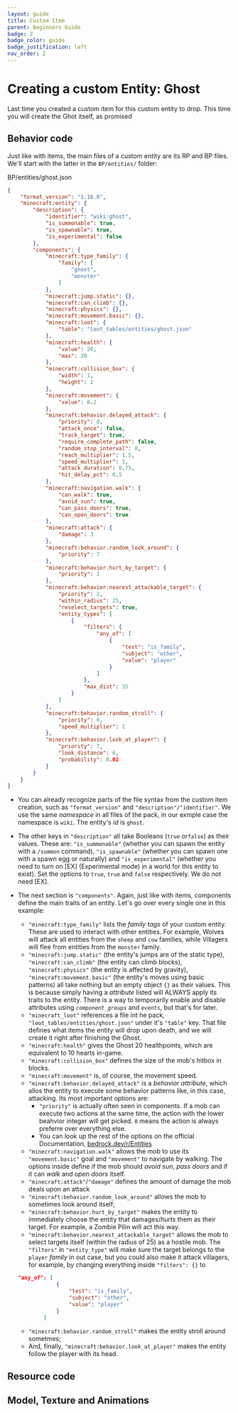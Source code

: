 ```yaml
---
layout: guide
title: Custom Item
parent: Beginners Guide
badge: 2
badge_color: guide
badge_justification: left
nav_order: 2
---
```


# Creating a custom Entity: Ghost

Last time you created a custom item for this custom entity to drop. This time you will create the Ghot itself, as promised

## Behavior code

Just like with items, the main files of a custom entity are its RP and BP files. We'll start with the latter in the `BP/entities/` folder:

<CodeHeader>BP/entities/ghost.json</CodeHeader>

```json
{
    "format_version": "1.16.0",
    "minecraft:entity": {
        "description": {
            "identifier": "wiki:ghost",
            "is_summonable": true,
            "is_spawnable": true,
            "is_experimental": false
        },
        "components": {
            "minecraft:type_family": {
                "family": [
                    "ghost",
                    "monster"
                ]
            },
            "minecraft:jump.static": {},
            "minecraft:can_climb": {},
            "minecraft:physics": {},
            "minecraft:movement.basic": {},
            "minecraft:loot": {
                "table": "loot_tables/entities/ghost.json"
            },
            "minecraft:health": {
                "value": 20,
                "max": 20
            },
            "minecraft:collision_box": {
                "width": 1,
                "height": 2
            },
            "minecraft:movement": {
                "value": 0.2
            },
            "minecraft:behavior.delayed_attack": {
                "priority": 0,
                "attack_once": false,
                "track_target": true,
                "require_complete_path": false,
                "random_stop_interval": 0,
                "reach_multiplier": 1.5,
                "speed_multiplier": 1,
                "attack_duration": 0.75,
                "hit_delay_pct": 0.5
            },
            "minecraft:navigation.walk": {
                "can_walk": true,
                "avoid_sun": true,
                "can_pass_doors": true,
                "can_open_doors": true
            },
            "minecraft:attack": {
                "damage": 3
            },
            "minecraft:behavior.random_look_around": {
                "priority": 7
            },
            "minecraft:behavior.hurt_by_target": {
                "priority": 1
            },
            "minecraft:behavior.nearest_attackable_target": {
                "priority": 2,
                "within_radius": 25,
                "reselect_targets": true,
                "entity_types": [
                    {
                        "filters": {
                            "any_of": [
                                {
                                    "test": "is_family",
                                    "subject": "other",
                                    "value": "player"
                                }
                            ]
                        },
                        "max_dist": 35
                    }
                ]
            },
            "minecraft:behavior.random_stroll": {
                "priority": 6,
                "speed_multiplier": 1
            },
            "minecraft:behavior.look_at_player": {
                "priority": 7,
                "look_distance": 6,
                "probability": 0.02
            }
        }
    }
}
```

- You can already recognize parts of the file syntax from the custom item creation, such as `"format_version"` and `"description"/"identifier"`. We use the same _namespace_ in all files of the pack, in our exmple case the namespace is `wiki`. The entity's _id_ is `ghost`.
- The other keys in `"description"` all take Booleans (`true` or`false`) as their values. These are: `"is_summonable"` (whether you can spawn the entity with a `/summon` command), `"is_spawnable"` (whether you can spawn one with a spawn egg or naturally) and `"is_experimental"` (whether you need to turn on [EX] (Experimental mode) in a world for this entity to exist). Set the options to `true`, `true` and `false` respectively. We do not need [EX].
- The next section is `"components"`. Again, just like with items, components define the main traits of an entity. Let's go over every single one in this example:
    - `"minecraft:type_family"` lists the _family tags_ of your custom entity. These are used to interact with other entities. For example, Wolves will attack all entities from the `sheep` and `cow` families, while Villagers will flee from entities from the `monster` family.
    - `"minecraft:jump.static"` (the entity's jumps are of the static type), `"minecraft:can_climb"` (the entity can climb blocks), `"minecraft:physics"` (the entity is affected by gravity), `"minecraft:movement.basic"` (the entity's moves using basic patterns) all take nothing but an empty object `{}` as their values. This is because simply having a _attribute_ listed will ALWAYS apply its traits to the entity.  There is a way to temporarily enable and disable attributes using _`component_groups`_ and _`events`_, but that's for later.
    - `"minecraft_loot"` references a file int he pack, `"loot_tables/entities/ghost.json"` under it's `"table"` key. That file defines what items the entity will drop upon death, and we will create it right after finishing the Ghost.
    - `"minecraft:health"` gives the Ghost 20 healthpoints, which are equivalent to 10 hearts in-game.
    - `"minecraft:collision_box"` defines the size of the mob's hitbox in blocks.
    - `"minecraft:movement"` is, of course, the movement speed.
    - `"minecraft:behavior.delayed_attack"` is a _behavior attribute_, which allos the entity to execute some behavior patterns like, in this case, attacking. Its most important options are:
        - `"priority"` is actually often seen in components. If a mob can execute two actions at the same time, the action with the lower beahvior integer will get picked. `0` means the action is always preferre over everything else.
        - You can look up the rest of the options on the official Documentation, [bedrock.dev/r/Entities](https://bedrock.dev/r/Entities)
    - `"minecraft:navigation.walk"` allows the mob to use its `"movement.basic"` goal and `"movement"` to navigate by walking. The options inside define if the mob should _avoid sun_, _pass doors_ and if it can _walk_ and _open doors_ itself.
    - `"minecraft:attack"`/`"damage"` defines the amount of damage the mob deals upon an attack
    - `"minecraft:behavior.random_look_around"` allows the mob to sometimes look around itself;
    - `"minecraft:behavior.hurt_by_target"` makes the entity to immediately choose the entity that damages/_hurts_ them as their target. For example, a Zombie Pilin will act this way. 
    - `"minecraft:behavior.nearest_attackable_target"` allows the mob to select targets itself (within the radius of 25) as a hostile mob. The `"filters"` in `"entity_type"` will make sure the target belongs to the `player` _family_ in out case, but you could also make it attack villagers, for example, by changing everything inside `"filters": {}` to 

    ```json
    "any_of": [
                {
                    "test": "is_family",
                    "subject": "other",
                    "value": "player"
                }
            ]
    ```

    - `"minecraft:behavior.random_stroll"` makes the entity stroll around sometmes;
    - And, finally, `"minecraft:behavior.look_at_player"` makes the entity follow the player with its head.

## Resource code

## Model, Texture and Animations